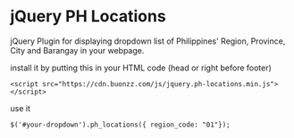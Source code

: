 # jQuery PH Locations

jQuery Plugin for displaying dropdown list of Philippines' Region, Province, City and Barangay in your webpage.


install it by putting this in your HTML code (head or right before footer)

```
<script src="https://cdn.buonzz.com/js/jquery.ph-locations.min.js"></script>
```

use it
```
$('#your-dropdown').ph_locations({ region_code: "01"});
```

